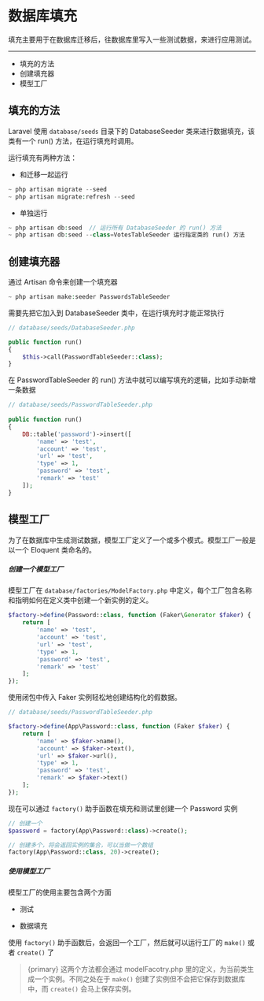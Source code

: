 # 数据库填充

填充主要用于在数据库迁移后，往数据库里写入一些测试数据，来进行应用测试。

------

- 填充的方法
- 创建填充器
- 模型工厂

## 填充的方法

Laravel 使用 `database/seeds` 目录下的 DatabaseSeeder 类来进行数据填充，该类有一个 run() 方法，在运行填充时调用。

运行填充有两种方法：

- 和迁移一起运行 

```php
~ php artisan migrate --seed
~ php artisan migrate:refresh --seed
```

- 单独运行

```php
~ php artisan db:seed  // 运行所有 DatabaseSeeder 的 run() 方法
~ php artisan db:seed --class=VotesTableSeeder 运行指定类的 run() 方法
```

## 创建填充器

通过 Artisan 命令来创建一个填充器

```php
~ php artisan make:seeder PasswordsTableSeeder
```

需要先把它加入到 DatabaseSeeder 类中，在运行填充时才能正常执行

```php
// database/seeds/DatabaseSeeder.php

public function run()
{
    $this->call(PasswordTableSeeder::class);
}
```
 
在 PasswordTableSeeder 的 run() 方法中就可以编写填充的逻辑，比如手动新增一条数据
 
```php
// database/seeds/PasswordTableSeeder.php
 
public function run()
{
    DB::table('password')->insert([
        'name' => 'test',
        'account' => 'test',
        'url' => 'test',
        'type' => 1,
        'password' => 'test',
        'remark' => 'test'
    ]);
}
```

## 模型工厂

为了在数据库中生成测试数据，模型工厂定义了一个或多个模式。模型工厂一般是以一个 Eloquent 类命名的。

##### 创建一个模型工厂

模型工厂在 `database/factories/ModelFactory.php` 中定义，每个工厂包含名称和指明如何在定义类中创建一个新实例的定义。

```php
$factory->define(Password::class, function (Faker\Generator $faker) {
    return [
        'name' => 'test',
        'account' => 'test',
        'url' => 'test',
        'type' => 1,
        'password' => 'test',
        'remark' => 'test'
    ];
});
```

使用闭包中传入 Faker 实例轻松地创建结构化的假数据。

```php
// database/seeds/PasswordTableSeeder.php

$factory->define(App\Password::class, function (Faker $faker) {
    return [
        'name' => $faker->name(),
        'account' => $faker->text(),
        'url' => $faker->url(),
        'type' => 1,
        'password' => 'test',
        'remark' => $faker->text()
    ];
});

```

现在可以通过 `factory()` 助手函数在填充和测试里创建一个 Password 实例

```php
// 创建一个
$password = factory(App\Password::class)->create();

// 创建多个，将会返回实例的集合，可以当做一个数组
factory(App\Password::class, 20)->create();
```

##### 使用模型工厂

模型工厂的使用主要包含两个方面

- 测试

- 数据填充

使用 `factory()` 助手函数后，会返回一个工厂，然后就可以运行工厂的 `make()` 或者 `create()` 了

> {primary} 这两个方法都会通过 modelFacotry.php 里的定义，为当前类生成一个实例。不同之处在于 `make()` 创建了实例但不会把它保存到数据库中，而 `create()` 会马上保存实例。


